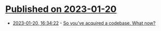 # [Published on 2023-01-20](index.md)

* [2023-01-20, 16:34:22](https://news.ycombinator.com/item?id=34455525) - [So you’ve acquired a codebase. What now?](https://stayrelevant.globant.com/en/technology/scalable-platforms/codebase-technologies/)
